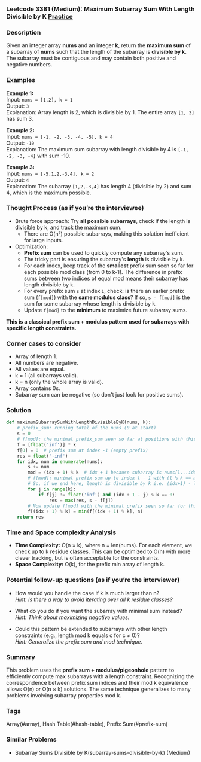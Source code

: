 ### Leetcode 3381 (Medium): Maximum Subarray Sum With Length Divisible by K [Practice](https://leetcode.com/problems/maximum-subarray-sum-with-length-divisible-by-k)

### Description  
Given an integer array **nums** and an integer **k**, return the **maximum sum** of a subarray of **nums** such that the length of the subarray is **divisible by k**.  
The subarray must be contiguous and may contain both positive and negative numbers. 

### Examples  

**Example 1:**  
Input: `nums = [1,2], k = 1`  
Output: `3`  
Explanation: Array length is 2, which is divisible by 1. The entire array `[1, 2]` has sum 3.

**Example 2:**  
Input: `nums = [-1, -2, -3, -4, -5], k = 4`  
Output: `-10`  
Explanation: The maximum sum subarray with length divisible by 4 is `[-1, -2, -3, -4]` with sum -10.

**Example 3:**  
Input: `nums = [-5,1,2,-3,4], k = 2`  
Output: `4`  
Explanation: The subarray `[1,2,-3,4]` has length 4 (divisible by 2) and sum 4, which is the maximum possible.

### Thought Process (as if you’re the interviewee)  
- Brute force approach: Try **all possible subarrays**, check if the length is divisible by k, and track the maximum sum.  
    - There are O(n²) possible subarrays, making this solution inefficient for large inputs.
- Optimization:  
    - **Prefix sum** can be used to quickly compute any subarray's sum.
    - The tricky part is ensuring the subarray's **length** is divisible by k.  
    - For each index, keep track of the **smallest** prefix sum seen so far for each possible mod class (from 0 to k-1). The difference in prefix sums between two indices of equal mod means their subarray has length divisible by k.
    - For every prefix sum `s` at index `i`, check: is there an earlier prefix sum (`f[mod]`) with the **same modulus class**? If so, `s - f[mod]` is the sum for some subarray whose length is divisible by k.
    - Update `f[mod]` to the **minimum** to maximize future subarray sums.

**This is a classical prefix sum + modulus pattern used for subarrays with specific length constraints.**

### Corner cases to consider  
- Array of length 1.
- All numbers are negative.
- All values are equal.
- k = 1 (all subarrays valid).
- k = n (only the whole array is valid).
- Array contains 0s.
- Subarray sum can be negative (so don't just look for positive sums).

### Solution

```python
def maximumSubarraySumWithLengthDivisibleByK(nums, k):
    # prefix_sum: running total of the nums (0 at start)
    s = 0
    # f[mod]: the minimal prefix_sum seen so far at positions with this mod
    f = [float('inf')] * k
    f[0] = 0  # prefix sum at index -1 (empty prefix)
    res = float('-inf')
    for idx, num in enumerate(nums):
        s += num
        mod = (idx + 1) % k  # idx + 1 because subarray is nums[l...idx]
        # f[mod]: minimal prefix sum up to index l - 1 with (l % k == mod)
        # So, if we end here, length is divisible by k i.e. (idx+1) - l is divisible by k
        for j in range(k):
            if f[j] != float('inf') and (idx + 1 - j) % k == 0:
                res = max(res, s - f[j])
        # Now update f[mod] with the minimal prefix seen so far for this mod class
        f[(idx + 1) % k] = min(f[(idx + 1) % k], s)
    return res
```

### Time and Space complexity Analysis  

- **Time Complexity:** O(n × k), where n = len(nums). For each element, we check up to k residue classes. This can be optimized to O(n) with more clever tracking, but is often acceptable for the constraints.
- **Space Complexity:** O(k), for the prefix min array of length k.

### Potential follow-up questions (as if you’re the interviewer)  

- How would you handle the case if k is much larger than n?  
  *Hint: Is there a way to avoid iterating over all k residue classes?*

- What do you do if you want the subarray with minimal sum instead?  
  *Hint: Think about maximizing negative values.*

- Could this pattern be extended to subarrays with other length constraints (e.g., length mod k equals c for c ≠ 0)?  
  *Hint: Generalize the prefix sum and mod technique.*

### Summary
This problem uses the **prefix sum + modulus/pigeonhole** pattern to efficiently compute max subarrays with a length constraint. Recognizing the correspondence between prefix sum indices and their mod k equivalence allows O(n) or O(n × k) solutions. The same technique generalizes to many problems involving subarray properties mod k.

### Tags
Array(#array), Hash Table(#hash-table), Prefix Sum(#prefix-sum)

### Similar Problems
- Subarray Sums Divisible by K(subarray-sums-divisible-by-k) (Medium)